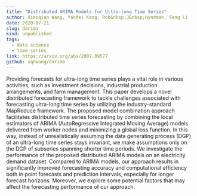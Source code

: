 ```yaml
---
title: "Distributed ARIMA Models for Ultra-long Time Series"
author: Xiaoqian Wang, Yanfei Kang, Rob&nbsp;J&nbsp;Hyndman, Feng Li
date: 2020-07-21
slug: darima
kind: unpublished
tags:
  - data science
  - time series
link: https://arxiv.org/abs/2007.09577
github: xqnwang/darima
---
```


Providing forecasts for ultra-long time series plays a vital role in various activities, such as investment decisions, industrial production arrangements, and farm management. This paper develops a novel distributed forecasting framework to tackle challenges associated with forecasting ultra-long time series by utilizing the industry-standard MapReduce framework. The proposed model combination approach facilitates distributed time series forecasting by combining the local estimators of ARIMA (AutoRegressive Integrated Moving Average) models delivered from worker nodes and minimizing a global loss function. In this way, instead of unrealistically assuming the data generating process (DGP) of an ultra-long time series stays invariant, we make assumptions only on the DGP of subseries spanning shorter time periods. We investigate the performance of the proposed distributed ARIMA models on an electricity demand dataset. Compared to ARIMA models, our approach results in significantly improved forecasting accuracy and computational efficiency both in point forecasts and prediction intervals, especially for longer forecast horizons. Moreover, we explore some potential factors that may affect the forecasting performance of our approach.

